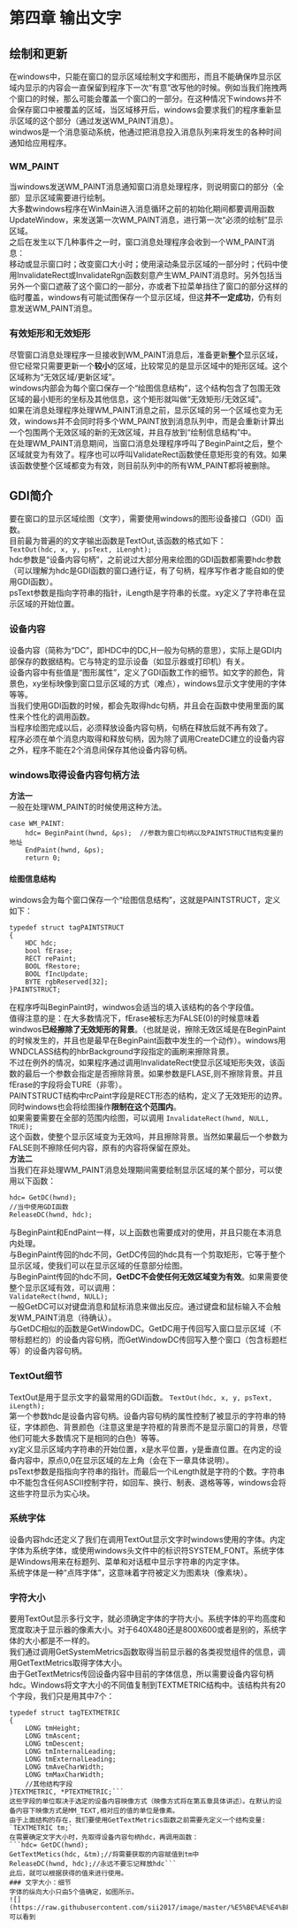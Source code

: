 # 第四章 输出文字
## 绘制和更新
在windows中，只能在窗口的显示区域绘制文字和图形，而且不能确保咋显示区域内显示的内容会一直保留到程序下一次“有意”改写他的时候。例如当我们拖拽两个窗口的时候，那么可能会覆盖一个窗口的一部分。在这种情况下windows并不会保存窗口中被覆盖的区域，当区域移开后，windows会要求我们的程序重新显示区域的这个部分（通过发送WM_PAINT消息）。  
windwos是一个消息驱动系统，他通过把消息投入消息队列来将发生的各种时间通知给应用程序。  
### WM_PAINT
当windows发送WM_PAINT消息通知窗口消息处理程序，则说明窗口的部分（全部）显示区域需要进行绘制。  
大多数windows程序在WinMain进入消息循环之前的初始化期间都要调用函数UpdateWindow，来发送第一次WM_PAINT消息，进行第一次“必须的绘制”显示区域。  
之后在发生以下几种事件之一时，窗口消息处理程序会收到一个WM_PAINT消息：  
移动或显示窗口时；改变窗口大小时；使用滚动条显示区域的一部分时；代码中使用InvalidateRect或InvalidateRgn函数刻意产生WM_PAINT消息时。另外包括当另外一个窗口遮蔽了这个窗口的一部分，亦或者下拉菜单挡住了窗口的部分这样的临时覆盖，windows有可能试图保存一个显示区域，但这**并不一定成功**，仍有刻意发送WM_PAINT消息。  
### 有效矩形和无效矩形  
尽管窗口消息处理程序一旦接收到WM_PAINT消息后，准备更新**整个**显示区域，但它经常只需要更新一个**较小**的区域，比较常见的是显示区域中的矩形区域。这个区域称为“无效区域/更新区域”。  
windows内部会为每个窗口保存一个“绘图信息结构”，这个结构包含了包围无效区域的最小矩形的坐标及其他信息，这个矩形就叫做“无效矩形/无效区域”。  
如果在消息处理程序处理WM_PAINT消息之前，显示区域的另一个区域也变为无效，windows并不会同时将多个WM_PAINT放到消息队列中，而是会重新计算出一个包围两个无效区域的新的无效区域，并且存放到“绘制信息结构”中。  
在处理WM_PAINT消息期间，当窗口消息处理程序呼叫了BeginPaint之后，整个区域就变为有效了。程序也可以呼叫ValidateRect函数使任意矩形变的有效。如果该函数使整个区域都变为有效，则目前队列中的所有WM_PAINT都将被删除。  
## GDI简介
要在窗口的显示区域绘图（文字），需要使用windows的图形设备接口（GDI）函数。  
目前最为普遍的的文字输出函数是TextOut,该函数的格式如下：  
`TextOut(hdc, x, y, psText, iLenght);`  
hdc参数是“设备内容句柄”，之前说过大部分用来绘图的GDI函数都需要hdc参数（可以理解为hdc是GDI函数的窗口通行证，有了句柄，程序写作者才能自如的使用GDI函数）。  
psText参数是指向字符串的指针，iLength是字符串的长度。xy定义了字符串在显示区域的开始位置。  
### 设备内容
设备内容（简称为“DC”，即HDC中的DC,H一般为句柄的意思），实际上是GDI内部保存的数据结构。它与特定的显示设备（如显示器或打印机）有关。  
设备内容中有些值是“图形属性”，定义了GDI函数工作的细节。如文字的颜色，背景色，xy坐标映像到窗口显示区域的方式（难点），windows显示文字使用的字体等等。  
当我们使用GDI函数的时候，都会先取得hdc句柄，并且会在函数中使用里面的属性来个性化的调用函数。  
当程序绘图完成以后，必须释放设备内容句柄，句柄在释放后就不再有效了。  
程序必须在单个消息内取得和释放句柄，因为除了调用CreateDC建立的设备内容之外，程序不能在2个消息间保存其他设备内容句柄。  
### windows取得设备内容句柄方法
**方法一**  
一般在处理WM_PAINT的时候使用这种方法。  
```
case WM_PAINT:  
	hdc= BeginPaint(hwnd, &ps);  //参数为窗口句柄以及PAINTSTRUCT结构变量的地址
	EndPaint(hwnd, &ps);  
	return 0;
```  
#### 绘图信息结构
windows会为每个窗口保存一个“绘图信息结构”，这就是PAINTSTRUCT，定义如下：  
```
typedef struct tagPAINTSTRUCT  
{  
	HDC hdc;  
	bool fErase;  
	RECT rePaint;  
	BOOL fRestore;  
	BOOL fIncUpdate;  
	BYTE rgbReserved[32];  
}PAINTSTRUCT;  
```
在程序呼叫BeginPaint时，windwos会适当的填入该结构的各个字段值。  
值得注意的是：在大多数情况下，fErase被标志为FALSE(0)的时候意味着windwos**已经擦除了无效矩形的背景**。（也就是说，擦除无效区域是在BeginPaint的时候发生的，并且也是最早在BeginPaint函数中发生的一个动作）。windows用WNDCLASS结构的hbrBackground字段指定的画刷来擦除背景。  
不过在例外的情况，如果程序通过调用InvalidateRect使显示区域矩形失效，该函数的最后一个参数会指定是否擦除背景。如果参数是FLASE,则不擦除背景。并且fErase的字段将会TURE（非零）。  
PAINTSTRUCT结构中rcPaint字段是RECT形态的结构，定义了无效矩形的边界。同时windows也会将绘图操作**限制在这个范围内**。  
如果需要需要在全部的范围内绘图，可以调用
`InvalidateRect(hwnd, NULL, TRUE);`  
这个函数，使整个显示区域变为无效吗，并且擦除背景。当然如果最后一个参数为FALSE则不擦除任何内容，原有的内容将保留在原处。  
**方法二**  
当我们在非处理WM_PAINT消息处理期间需要绘制显示区域的某个部分，可以使用以下函数：  
```
hdc= GetDC(hwnd);  
//当中使用GDI函数  
ReleaseDC(hwnd, hdc);  
```  
与BeginPaint和EndPaint一样，以上函数也需要成对的使用，并且只能在本消息内处理。  
与BeginPaint传回的hdc不同，GetDC传回的hdc具有一个剪取矩形，它等于整个显示区域，使我们可以在显示区域的任意部分绘图。  
与BeginPaint传回的hdc不同，**GetDC不会使任何无效区域变为有效**。如果需要使整个显示区域有效，可以调用：  
`ValidateRect(hwnd, NULL);`  
一般GetDC可以对键盘消息和鼠标消息来做出反应。通过键盘和鼠标输入不会触发WM_PAINT消息（待确认）。  
与GetDC相似的函数是GetWindowDC。GetDC用于传回写入窗口显示区域（不带标题栏的）的设备内容句柄，而GetWindowDC传回写入整个窗口（包含标题栏等）的设备内容句柄。  
### TextOut细节
TextOut是用于显示文字的最常用的GDI函数。
`TextOut(hdc, x, y, psText, iLength);`  
第一个参数hdc是设备内容句柄。设备内容句柄的属性控制了被显示的字符串的特征，字体颜色、背景颜色（注意这里是字符框的背景而不是显示窗口的背景，尽管他们可能大多数情况下是相同的白色）等等。  
xy定义显示区域内字符串的开始位置，x是水平位置，y是垂直位置。在内定的设备内容中，原点0,0在显示区域的左上角（会在下一章具体说明）。  
psText参数是指指向字符串的指针。而最后一个iLength就是字符的个数。字符串中不能包含任何ASCII控制字符，如回车、换行、制表、退格等等，windows会将这些字符显示为实心块。  
### 系统字体
设备内容hdc还定义了我们在调用TextOut显示文字时windows使用的字体。内定字体为系统字体，或使用windows头文件中的标识符SYSTEM_FONT。系统字体是Windows用来在标题列、菜单和对话框中显示字符串的内定字体。  
系统字体是一种“点阵字体”，这意味着字符被定义为图素块（像素块）。  
### 字符大小
要用TextOut显示多行文字，就必须确定字体的字符大小。系统字体的平均高度和宽度取决于显示器的像素大小。对于640X480还是800X600或者是别的，系统字体的大小都是不一样的。  
我们通过调用GetSystemMetrics函数取得当前显示器的各类视觉组件的信息，调用GetTextMetrics取得字体大小。  
由于GetTextMetrics传回设备内容中目前的字体信息，所以需要设备内容句柄hdc。Windows将文字大小的不同值复制到TEXTMETRIC结构中。该结构共有20个字段，我们只是用其中7个：  
```
typedef struct tagTEXTMETRIC  
{  
	LONG tmHeight;  
	LONG tmAscent;  
	LONG tmDescent;  
	LONG tmInternalLeading;  
	LONG tmExternalLeading;  
	LONG tmAveCharWidth;  
	LONG tmMaxCharWidth;  
	//其他结构字段  
}TEXTMETRIC, *PTEXTMETRIC;```  
这些字段的单位取决于选定的设备内容映像方式（映像方式将在第五章具体讲述）。在默认的设备内容下映像方式是MM_TEXT,相对应的值的单位是像素。  
由于上面结构的存在，我们要使用GetTextMetrics函数之前需要先定义一个结构变量:
`TEXTMETRIC tm;`  
在需要确定文字大小时，先取得设备内容句柄hdc，再调用函数：  
```hdc= GetDC(hwnd);  
GetTextMetics(hdc, &tm);//将需要获取的内容赋值到tm中  
ReleaseDC(hwnd, hdc);//永远不要忘记释放hdc```  
此后，就可以根据获得的值来进行使用。  
### 文字大小：细节
字体的纵向大小只由5个值确定，如图所示。  
![](https://raw.githubusercontent.com/sii2017/image/master/%E5%BE%AE%E4%BF%A1%E5%9B%BE%E7%89%87_20171002093650.png)  
可以看到
